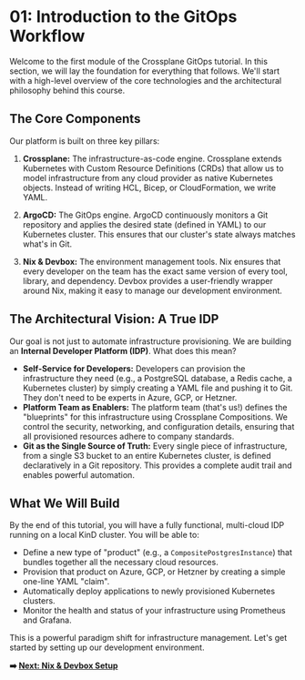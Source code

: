 # 01: Introduction to the GitOps Workflow

Welcome to the first module of the Crossplane GitOps tutorial. In this section, we will lay the foundation for everything that follows. We'll start with a high-level overview of the core technologies and the architectural philosophy behind this course.

## The Core Components

Our platform is built on three key pillars:

1.  **Crossplane:** The infrastructure-as-code engine. Crossplane extends Kubernetes with Custom Resource Definitions (CRDs) that allow us to model infrastructure from any cloud provider as native Kubernetes objects. Instead of writing HCL, Bicep, or CloudFormation, we write YAML.

2.  **ArgoCD:** The GitOps engine. ArgoCD continuously monitors a Git repository and applies the desired state (defined in YAML) to our Kubernetes cluster. This ensures that our cluster's state always matches what's in Git.

3.  **Nix & Devbox:** The environment management tools. Nix ensures that every developer on the team has the exact same version of every tool, library, and dependency. Devbox provides a user-friendly wrapper around Nix, making it easy to manage our development environment.

## The Architectural Vision: A True IDP

Our goal is not just to automate infrastructure provisioning. We are building an **Internal Developer Platform (IDP)**. What does this mean?

-   **Self-Service for Developers:** Developers can provision the infrastructure they need (e.g., a PostgreSQL database, a Redis cache, a Kubernetes cluster) by simply creating a YAML file and pushing it to Git. They don't need to be experts in Azure, GCP, or Hetzner.
-   **Platform Team as Enablers:** The platform team (that's us!) defines the "blueprints" for this infrastructure using Crossplane Compositions. We control the security, networking, and configuration details, ensuring that all provisioned resources adhere to company standards.
-   **Git as the Single Source of Truth:** Every single piece of infrastructure, from a single S3 bucket to an entire Kubernetes cluster, is defined declaratively in a Git repository. This provides a complete audit trail and enables powerful automation.

## What We Will Build

By the end of this tutorial, you will have a fully functional, multi-cloud IDP running on a local KinD cluster. You will be able to:

-   Define a new type of "product" (e.g., a `CompositePostgresInstance`) that bundles together all the necessary cloud resources.
-   Provision that product on Azure, GCP, or Hetzner by creating a simple one-line YAML "claim".
-   Automatically deploy applications to newly provisioned Kubernetes clusters.
-   Monitor the health and status of your infrastructure using Prometheus and Grafana.

This is a powerful paradigm shift for infrastructure management. Let's get started by setting up our development environment.

**➡️ [Next: Nix & Devbox Setup](./02-nix-setup.md)**
